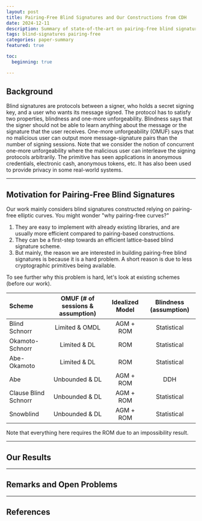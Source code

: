 ```yaml
---
layout: post
title: Pairing-Free Blind Signatures and Our Constructions from CDH
date: 2024-12-11
description: Summary of state-of-the-art on pairing-free blind signatures
tags: blind-signatures pairing-free
categories: paper-summary
featured: true

toc:
  beginning: true

---
```


## Background 

Blind signatures are protocols between a signer, who holds a secret signing key, and a user who wants its message signed. The protocol has to satisfy two properties, blindness and one-more unforgeability. Blindness says that the signer should not be able to learn anything about the message or the signature that the user receives. One-more unforgeability (OMUF) says that no malicious user can output more message-signature pairs than the number of signing sessions. Note that we consider the notion of concurrent one-more unforgeability where the malicious user can  interleave the signing protocols arbitrarily.
The primitive has seen applications in anonymous credentials, electronic cash, anonymous tokens, etc. It has also been used to provide privacy in some real-world systems. 

***

## Motivation for Pairing-Free Blind Signatures

Our work mainly considers blind signatures constructed relying on pairing-free elliptic curves. You might wonder "why pairing-free curves?" 

1. They are easy to implement with already existing libraries, and are usually more efficient compared to pairing-based constructions. 
2. They can be a first-step towards an efficient lattice-based blind signature scheme. 
3. But mainly, the reason we are interested in building pairing-free blind signatures is because it is a hard problem. A short reason is due to less cryptographic primitives being available. 

To see further why this problem is hard, let's look at existing schemes (before our work). 


| Scheme       | OMUF (# of sessions & assumption) | Idealized Model | Blindness (assumption)       |
| :----------- | :---------------------: | :--------------: | :--------------: |
| Blind Schnorr | Limited & OMDL     | AGM + ROM | Statistical |
| Okamoto-Schnorr | Limited & DL       | ROM       | Statistical |
| Abe-Okamoto | Limited & DL        | ROM       | Statistical |
| Abe | Unbounded & DL        | AGM + ROM | DDH |
| Clause Blind Schnorr  | Unbounded & DL | AGM + ROM | Statistical |
| Snowblind  | Unbounded & DL | AGM + ROM  | Statistical |

Note that everything here requires the ROM due to an impossibility result. 


***

## Our Results






***

## Remarks and Open Problems


***

## References
